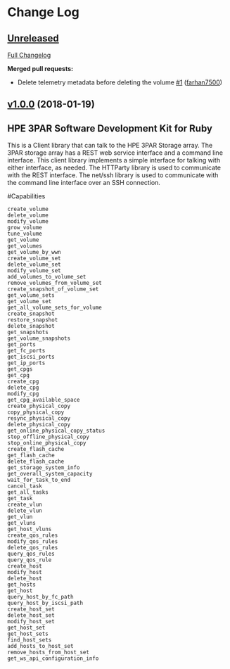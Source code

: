 # Change Log

## [Unreleased](https://github.com/HewlettPackard/hpe3par_ruby_sdk/tree/HEAD)

[Full Changelog](https://github.com/HewlettPackard/hpe3par_ruby_sdk/compare/v1.0.0...HEAD)

**Merged pull requests:**

- Delete telemetry metadata before deleting the volume [\#1](https://github.com/HewlettPackard/hpe3par_ruby_sdk/pull/1) ([farhan7500](https://github.com/farhan7500))

## [v1.0.0](https://github.com/HewlettPackard/hpe3par_ruby_sdk/tree/v1.0.0) (2018-01-19)

## HPE 3PAR Software Development Kit for Ruby

This is a Client library that can talk to the HPE 3PAR Storage array. The 3PAR storage array has a REST web service interface and a command line interface. This client library implements a simple interface for talking with either interface, as needed. The HTTParty library is used to communicate with the REST interface. The net/ssh library is used to communicate with the command line interface over an SSH connection.

#Capabilities

    create_volume
    delete_volume
    modify_volume
    grow_volume
    tune_volume
    get_volume
    get_volumes
    get_volume_by_wwn
    create_volume_set
    delete_volume_set
    modify_volume_set
    add_volumes_to_volume_set
    remove_volumes_from_volume_set
    create_snapshot_of_volume_set
    get_volume_sets
    get_volume_set
    get_all_volume_sets_for_volume
    create_snapshot
    restore_snapshot
    delete_snapshot
    get_snapshots
    get_volume_snapshots
    get_ports
    get_fc_ports
    get_iscsi_ports
    get_ip_ports
    get_cpgs
    get_cpg
    create_cpg
    delete_cpg
    modify_cpg
    get_cpg_available_space
    create_physical_copy
    copy_physical_copy
    resync_physical_copy
    delete_physical_copy
    get_online_physical_copy_status
    stop_offline_physical_copy
    stop_online_physical_copy
    create_flash_cache
    get_flash_cache
    delete_flash_cache
    get_storage_system_info
    get_overall_system_capacity
    wait_for_task_to_end
    cancel_task
    get_all_tasks
    get_task
    create_vlun
    delete_vlun
    get_vlun
    get_vluns
    get_host_vluns
    create_qos_rules
    modify_qos_rules
    delete_qos_rules
    query_qos_rules
    query_qos_rule
    create_host
    modify_host
    delete_host
    get_hosts
    get_host
    query_host_by_fc_path
    query_host_by_iscsi_path
    create_host_set
    delete_host_set
    modify_host_set
    get_host_set
    get_host_sets
    find_host_sets
    add_hosts_to_host_set
    remove_hosts_from_host_set
    get_ws_api_configuration_info

